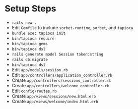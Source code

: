 # Setup Steps

- `rails new .`
- Edit `Gemfile` to include `sorbet-runtime`, `sorbet`, and `tapioca`
- `bundle exec tapioca init`
- `bin/tapioca require`
- `bin/tapioca gems`
- `bin/tapioca dsl`
- `rails generate model Session token:string`
- `rails db:migrate`
- `bin/tapioca dsl`
- Edit `app/models/session.rb`
- Edit `app/controllers/application_controller.rb`
- Create `app/controllers/sessions_controller.rb`
- Create `app/controllers/welcome_controller.rb`
- Edit `config/routes.rb`
- Create `app/views/sessions/new.html.erb`
- Create `app/views/welcome/index.html.erb`
